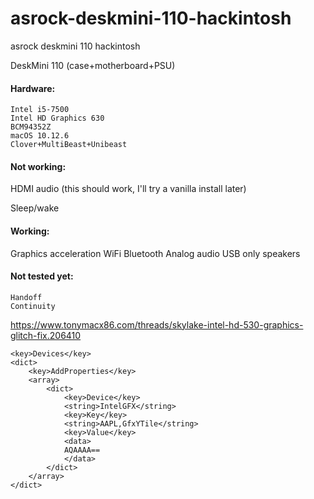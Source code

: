 # asrock-deskmini-110-hackintosh
asrock deskmini 110 hackintosh

DeskMini 110 (case+motherboard+PSU)

#### Hardware:
    Intel i5-7500
    Intel HD Graphics 630
    BCM94352Z
    macOS 10.12.6
    Clover+MultiBeast+Unibeast

#### Not working:

HDMI audio (this should work, I'll try a vanilla install later)

Sleep/wake

#### Working:

Graphics acceleration
WiFi
Bluetooth
Analog audio
USB only speakers
#### Not tested yet:

    Handoff
    Continuity

https://www.tonymacx86.com/threads/skylake-intel-hd-530-graphics-glitch-fix.206410
```
<key>Devices</key>
<dict>
    <key>AddProperties</key>
    <array>
        <dict>
            <key>Device</key>
            <string>IntelGFX</string>
            <key>Key</key>
            <string>AAPL,GfxYTile</string>
            <key>Value</key>
            <data>
            AQAAAA==
            </data>
        </dict>
    </array>
</dict>
```
